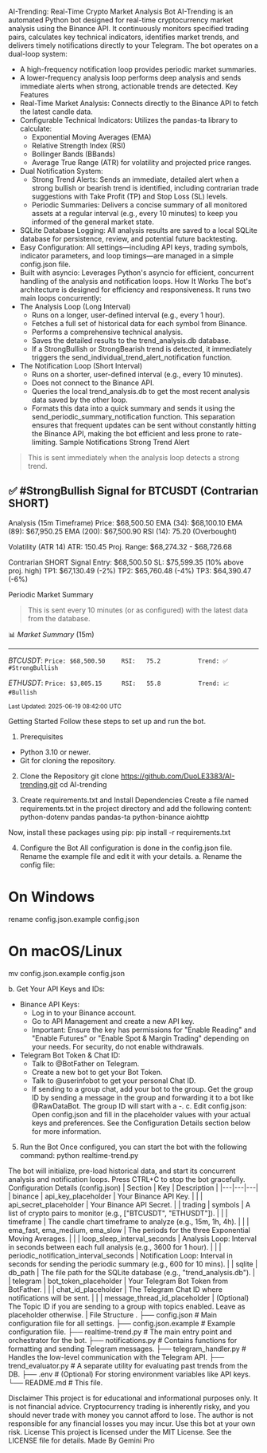 AI-Trending: Real-Time Crypto Market Analysis Bot
AI-Trending is an automated Python bot designed for real-time cryptocurrency market analysis using the Binance API. It continuously monitors specified trading pairs, calculates key technical indicators, identifies market trends, and delivers timely notifications directly to your Telegram.
The bot operates on a dual-loop system:
 * A high-frequency notification loop provides periodic market summaries.
 * A lower-frequency analysis loop performs deep analysis and sends immediate alerts when strong, actionable trends are detected.
Key Features
 * Real-Time Market Analysis: Connects directly to the Binance API to fetch the latest candle data.
 * Configurable Technical Indicators: Utilizes the pandas-ta library to calculate:
   * Exponential Moving Averages (EMA)
   * Relative Strength Index (RSI)
   * Bollinger Bands (BBands)
   * Average True Range (ATR) for volatility and projected price ranges.
 * Dual Notification System:
   * Strong Trend Alerts: Sends an immediate, detailed alert when a strong bullish or bearish trend is identified, including contrarian trade suggestions with Take Profit (TP) and Stop Loss (SL) levels.
   * Periodic Summaries: Delivers a concise summary of all monitored assets at a regular interval (e.g., every 10 minutes) to keep you informed of the general market state.
 * SQLite Database Logging: All analysis results are saved to a local SQLite database for persistence, review, and potential future backtesting.
 * Easy Configuration: All settings—including API keys, trading symbols, indicator parameters, and loop timings—are managed in a simple config.json file.
 * Built with asyncio: Leverages Python's asyncio for efficient, concurrent handling of the analysis and notification loops.
How It Works
The bot's architecture is designed for efficiency and responsiveness. It runs two main loops concurrently:
 * The Analysis Loop (Long Interval)
   * Runs on a longer, user-defined interval (e.g., every 1 hour).
   * Fetches a full set of historical data for each symbol from Binance.
   * Performs a comprehensive technical analysis.
   * Saves the detailed results to the trend_analysis.db database.
   * If a StrongBullish or StrongBearish trend is detected, it immediately triggers the send_individual_trend_alert_notification function.
 * The Notification Loop (Short Interval)
   * Runs on a shorter, user-defined interval (e.g., every 10 minutes).
   * Does not connect to the Binance API.
   * Queries the local trend_analysis.db to get the most recent analysis data saved by the other loop.
   * Formats this data into a quick summary and sends it using the send_periodic_summary_notification function.
This separation ensures that frequent updates can be sent without constantly hitting the Binance API, making the bot efficient and less prone to rate-limiting.
Sample Notifications
Strong Trend Alert
> This is sent immediately when the analysis loop detects a strong trend.
> 
✅ #StrongBullish Signal for BTCUSDT (Contrarian SHORT)
-----------------------------
Analysis (15m Timeframe)
  Price: $68,500.50
  EMA (34): $68,100.10
  EMA (89): $67,950.25
  EMA (200): $67,500.90
  RSI (14): 75.20 (Overbought)

Volatility (ATR 14)
  ATR: 150.45
  Proj. Range: $68,274.32 - $68,726.68

Contrarian SHORT Signal
  Entry: $68,500.50
  SL: $75,599.35 (10% above proj. high)
  TP1: $67,130.49 (-2%)
  TP2: $65,760.48 (-4%)
  TP3: $64,390.47 (-6%)

Periodic Market Summary
> This is sent every 10 minutes (or as configured) with the latest data from the database.
> 
📊 *Market Summary* (15m)
_________________________

*BTCUSDT*:
  `Price: $68,500.50    `
  `RSI:   75.2          `
  `Trend: ✅ #StrongBullish`

*ETHUSDT*:
  `Price: $3,805.15     `
  `RSI:   55.8          `
  `Trend: 📈 #Bullish`

<sub>Last Updated: 2025-06-19 08:42:00 UTC</sub>

Getting Started
Follow these steps to set up and run the bot.
1. Prerequisites
 * Python 3.10 or newer.
 * Git for cloning the repository.
2. Clone the Repository
git clone https://github.com/DuoLE3383/AI-trending.git
cd AI-trending

3. Create requirements.txt and Install Dependencies
Create a file named requirements.txt in the project directory and add the following content:
python-dotenv
pandas
pandas-ta
python-binance
aiohttp

Now, install these packages using pip:
pip install -r requirements.txt

4. Configure the Bot
All configuration is done in the config.json file. Rename the example file and edit it with your details.
a. Rename the config file:
# On Windows
rename config.json.example config.json

# On macOS/Linux
mv config.json.example config.json

b. Get Your API Keys and IDs:
 * Binance API Keys:
   * Log in to your Binance account.
   * Go to API Management and create a new API key.
   * Important: Ensure the key has permissions for "Enable Reading" and "Enable Futures" or "Enable Spot & Margin Trading" depending on your needs. For security, do not enable withdrawals.
 * Telegram Bot Token & Chat ID:
   * Talk to @BotFather on Telegram.
   * Create a new bot to get your Bot Token.
   * Talk to @userinfobot to get your personal Chat ID.
   * If sending to a group chat, add your bot to the group. Get the group ID by sending a message in the group and forwarding it to a bot like @RawDataBot. The group ID will start with a -.
c. Edit config.json:
Open config.json and fill in the placeholder values with your actual keys and preferences. See the Configuration Details section below for more information.
5. Run the Bot
Once configured, you can start the bot with the following command:
python realtime-trend.py

The bot will initialize, pre-load historical data, and start its concurrent analysis and notification loops. Press CTRL+C to stop the bot gracefully.
Configuration Details (config.json)
| Section | Key | Description |
|---|---|---|
| binance | api_key_placeholder | Your Binance API Key. |
|  | api_secret_placeholder | Your Binance API Secret. |
| trading | symbols | A list of crypto pairs to monitor (e.g., ["BTCUSDT", "ETHUSDT"]). |
|  | timeframe | The candle chart timeframe to analyze (e.g., 15m, 1h, 4h). |
|  | ema_fast, ema_medium, ema_slow | The periods for the three Exponential Moving Averages. |
|  | loop_sleep_interval_seconds | Analysis Loop: Interval in seconds between each full analysis (e.g., 3600 for 1 hour). |
|  | periodic_notification_interval_seconds | Notification Loop: Interval in seconds for sending the periodic summary (e.g., 600 for 10 mins). |
| sqlite | db_path | The file path for the SQLite database (e.g., "trend_analysis.db"). |
| telegram | bot_token_placeholder | Your Telegram Bot Token from BotFather. |
|  | chat_id_placeholder | The Telegram Chat ID where notifications will be sent. |
|  | message_thread_id_placeholder | (Optional) The Topic ID if you are sending to a group with topics enabled. Leave as placeholder otherwise. |
File Structure
.
├── config.json                 # Main configuration file for all settings.
├── config.json.example         # Example configuration file.
├── realtime-trend.py           # The main entry point and orchestrator for the bot.
├── notifications.py            # Contains functions for formatting and sending Telegram messages.
├── telegram_handler.py         # Handles the low-level communication with the Telegram API.
├── trend_evaluator.py          # A separate utility for evaluating past trends from the DB.
├── .env                        # (Optional) For storing environment variables like API keys.
└── README.md                   # This file.

Disclaimer
This project is for educational and informational purposes only. It is not financial advice. Cryptocurrency trading is inherently risky, and you should never trade with money you cannot afford to lose. The author is not responsible for any financial losses you may incur. Use this bot at your own risk.
License
This project is licensed under the MIT License. See the LICENSE file for details.
Made By Gemini Pro